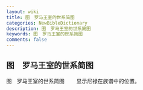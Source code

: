 ```yaml
---
layout: wiki
title: 图　罗马王室的世系简图
categories: NewBibleDictionary
description: 图　罗马王室的世系简图
keywords: 图　罗马王室的世系简图
comments: false
---
```


## 图　罗马王室的世系简图



图　罗马王室的世系简图
　　显示尼禄在族谱中的位置。







